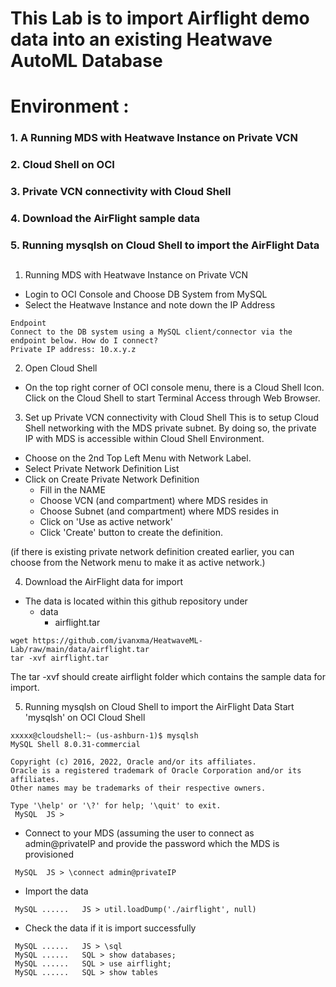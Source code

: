 # This Lab is to import Airflight demo data into an existing Heatwave AutoML Database
# Environment :
### 1. A Running MDS with Heatwave Instance on Private VCN
### 2. Cloud Shell on OCI 
### 3. Private VCN connectivity with Cloud Shell
### 4. Download the AirFlight sample data 
### 5. Running mysqlsh on Cloud Shell to import the AirFlight Data
##


1. Running MDS with Heatwave Instance on Private VCN

- Login to OCI Console and Choose DB System from MySQL
- Select the Heatwave Instance and note down the IP Address


```
Endpoint
Connect to the DB system using a MySQL client/connector via the endpoint below. How do I connect?
Private IP address: 10.x.y.z
```


2. Open Cloud Shell
- On the top right corner of OCI console menu, there is a Cloud Shell Icon.  Click on the Cloud Shell to start Terminal Access through Web Browser.

3. Set up Private VCN connectivity with Cloud Shell
This is to setup Cloud Shell networking with the MDS private subnet.  By doing so, the private IP with MDS is accessible within Cloud Shell Environment.
- Choose on the 2nd Top Left Menu with Network Label.
- Select Private Network Definition List
- Click on Create Private Network Definition
  - Fill in the NAME
  - Choose VCN (and compartment) where MDS resides in
  - Choose Subnet (and compartment) where MDS resides in
  - Click on 'Use as active network'
  - Click 'Create' button to create the definition.

(if there is existing private network definition created earlier, you can choose from the Network menu to make it as active network.)

4. Download the AirFlight data for import
- The data is located within this github repository under
  - data
    - airflight.tar
```
wget https://github.com/ivanxma/HeatwaveML-Lab/raw/main/data/airflight.tar
tar -xvf airflight.tar
```

The tar -xvf should create airflight folder which contains the sample data for import.

5. Running mysqlsh on Cloud Shell to import the AirFlight Data
Start 'mysqlsh' on OCI Cloud Shell

```
xxxxx@cloudshell:~ (us-ashburn-1)$ mysqlsh
MySQL Shell 8.0.31-commercial

Copyright (c) 2016, 2022, Oracle and/or its affiliates.
Oracle is a registered trademark of Oracle Corporation and/or its affiliates.
Other names may be trademarks of their respective owners.

Type '\help' or '\?' for help; '\quit' to exit.
 MySQL  JS > 
```

- Connect to your MDS (assuming the user to connect as admin@privateIP and provide the password which the MDS is provisioned

```
 MySQL  JS > \connect admin@privateIP
```

- Import the data
```
 MySQL ......   JS > util.loadDump('./airflight', null)
```

- Check the data if it is import successfully
```
 MySQL ......   JS > \sql
 MySQL ......   SQL > show databases;
 MySQL ......   SQL > use airflight;
 MySQL ......   SQL > show tables
```













 


